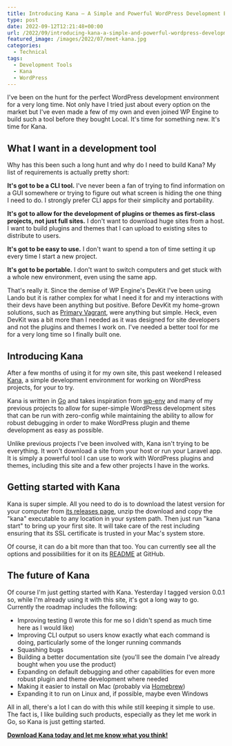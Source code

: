 ```yaml
---
title: Introducing Kana – A Simple and Powerful WordPress Development Environment
type: post
date: 2022-09-12T12:21:48+00:00
url: /2022/09/introducing-kana-a-simple-and-powerful-wordpress-development-environment/
featured_image: /images/2022/07/meet-kana.jpg
categories:
  - Technical
tags:
  - Development Tools
  - Kana
  - WordPress
---
```


I've been on the hunt for the perfect WordPress development environment for a very long time. Not only have I tried just about every option on the market but I've even made a few of my own and even joined WP Engine to build such a tool before they bought Local. It's time for something new. It's time for Kana.

## What I want in a development tool

Why has this been such a long hunt and why do I need to build Kana? My list of requirements is actually pretty short:

**It's got to be a CLI tool.** I've never been a fan of trying to find information on a GUI somewhere or trying to figure out what screen is hiding the one thing I need to do. I strongly prefer CLI apps for their simplicity and portability.

**It's got to allow for the development of plugins or themes as first-class projects, not just full sites.** I don't want to download huge sites from a host. I want to build plugins and themes that I can upload to existing sites to distribute to users.

**It's got to be easy to use.** I don't want to spend a ton of time setting it up every time I start a new project.

**It's got to be portable.** I don't want to switch computers and get stuck with a whole new environment, even using the same app.

That's really it. Since the demise of WP Engine's DevKit I've been using Lando but it is rather complex for what I need it for and my interactions with their devs have been anything but positive. Before DevKit my home-grown solutions, such as [Primary Vagrant][1], were anything but simple. Heck, even DevKit was a bit more than I needed as it was designed for site developers and not the plugins and themes I work on. I've needed a better tool for me for a very long time so I finally built one.

## Introducing Kana

After a few months of using it for my own site, this past weekend I released [Kana][2], a simple development environment for working on WordPress projects, for your to try.

Kana is written in [Go][3] and takes inspiration from [wp-env][4] and many of my previous projects to allow for super-simple WordPress development sites that can be run with zero-config while maintaining the ability to allow for robust debugging in order to make WordPress plugin and theme development as easy as possible.

Unlike previous projects I've been involved with, Kana isn't trying to be everything. It won't download a site from your host or run your Laravel app. It is simply a powerful tool I can use to work with WordPress plugins and themes, including this site and a few other projects I have in the works.

## Getting started with Kana

Kana is super simple. All you need to do is to download the latest version for your computer from [its releases page][5], unzip the download and copy the "kana" executable to any location in your system path. Then just run "kana start" to bring up your first site. It will take care of the rest including ensuring that its SSL certificate is trusted in your Mac's system store.

Of course, it can do a bit more than that too. You can currently see all the options and possibilities for it on its [README][6] at GitHub.

## The future of Kana

Of course I'm just getting started with Kana. Yesterday I tagged version 0.0.1 so, while I'm already using it with this site, it's got a long way to go. Currently the roadmap includes the following:

* Improving testing (I wrote this for me so I didn't spend as much time here as I would like)
* Improving CLI output so users know exactly what each command is doing, particularly some of the longer running commands
* Squashing bugs
* Building a better documentation site (you'll see the domain I've already bought when you use the product)
* Expanding on default debugging and other capabilities for even more robust plugin and theme development where needed
*  Making it easier to install on Mac (probably via [Homebrew](https://brew.sh))
* Expanding it to run on Linux and, if possible, maybe even Windows

All in all, there's a lot I can do with this while still keeping it simple to use. The fact is, I like building such products, especially as they let me work in Go, so Kana is just getting started.

[**Download Kana today and let me know what you think!**][2]

 [1]: https://github.com/ChrisWiegman/Primary-Vagrant
 [2]: https://github.com/ChrisWiegman/kana/
 [3]: https://go.dev
 [4]: https://developer.wordpress.org/block-editor/reference-guides/packages/packages-env/
 [5]: https://github.com/ChrisWiegman/kana/releases
 [6]: https://github.com/ChrisWiegman/kana#readme